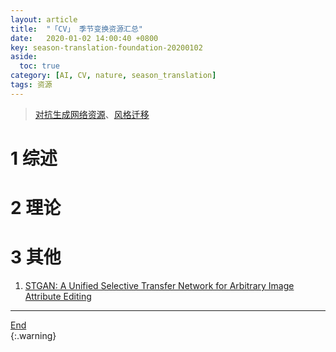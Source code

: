 ```yaml
---
layout: article
title:  "「CV」 季节变换资源汇总"
date:   2020-01-02 14:00:40 +0800
key: season-translation-foundation-20200102
aside:
  toc: true
category: [AI, CV, nature, season_translation]
tags: 资源
---
```

<span id='head'></span>  
>[对抗生成网络资源](/ai/dl/gan/2019/03/26/foundation.html)、[风格迁移](/ai/cv/style_transfer/2020/02/18/foundation.html)   

<!--more-->


# 1 综述

# 2 理论

# 3 其他
1. [STGAN: A Unified Selective Transfer Network for Arbitrary Image Attribute Editing](/ai/cv/human/facial_attribute_editing/2019/10/09/foundation.html#STGAN)       

-------------------  
[End](#head)   
{:.warning}  
